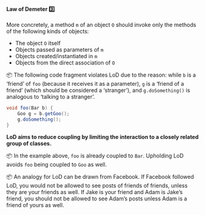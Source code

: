 <link rel="stylesheet" href="{{baseUrl}}/css/textbook.css">

<div class="website-content">
<div id="title">

#### Law of Demeter :three:

</div>

<div id="body">

<tip-box type="definition">

<include src="../../common/definitions.md#def-law-of-demeter" />

</tip-box>

More concretely, a method `m` of an object `O` should invoke only the methods of the following kinds of objects:

* The object `O` itself
* Objects passed as parameters of `m`
* Objects created/instantiated in `m`
* Objects from the <tooltip content="objects that are held by instance variables of">direct association of</tooltip> `O`

<tip-box>

:package: The following code fragment violates LoD due to the reason: while `b` is a ‘friend’ of `foo` (because it receives it as a parameter), `g` is a ‘friend of a friend’ (which should be considered a ‘stranger’), and `g.doSomething()` is analogous to ‘talking to a stranger’.

```java
void foo(Bar b) {
    Goo g = b.getGoo();
    g.doSomething();
}
```

</tip-box>

**LoD aims to reduce coupling by limiting the interaction to a closely related group of classes.**
 
<tip-box> 

:package: In the example above, `foo` is already coupled to `Bar`. Upholding LoD avoids `foo` being coupled to `Goo` as well.

:package: An analogy for LoD can be drawn from Facebook. If Facebook followed LoD, you would not be allowed to see posts of friends of friends, unless they are your friends as well. If Jake is your friend and Adam is Jake’s friend, you should not be allowed to see Adam’s posts unless Adam is a friend of yours as well.

</tip-box>

</div>

<div id="extras">
  <include src="exercises.md" />
</div>

</div>

